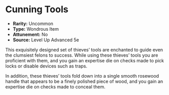 # Cunning Tools

- **Rarity:** Uncommon
- **Type:** Wondrous Item
- **Attunement:** No
- **Source:** Level Up Advanced 5e

This exquisitely designed set of thieves’ tools are enchanted to guide even the clumsiest felons to success. While using these thieves’ tools you are proficient with them, and you gain an expertise die on checks made to pick locks or disable devices such as traps. 

In addition, these thieves’ tools fold down into a single smooth rosewood handle that appears to be a finely polished piece of wood, and you gain an expertise die on checks made to conceal them.
